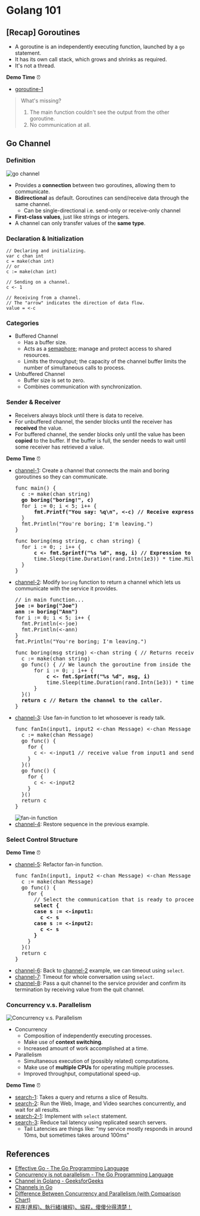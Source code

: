# Golang 101

## [Recap] Goroutines

- A goroutine is an independently executing function, launched by a `go` statement.
- It has its own call stack, which grows and shrinks as required.
- It's not a thread.

**Demo Time** :alarm_clock:

- [goroutine-1](https://github.com/wendyleeyuhuei/golang-101/tree/main/goroutine-1)

> What's missing?
> 1. The main function couldn't see the output from the other goroutine.
> 2. No communication at all.

## Go Channel

### Definition

![go channel](./img/go-channel.png)

- Provides a **connection** between two goroutines, allowing them to communicate. 
- **Bidirectional** as default. Goroutines can send/receive data through the same channel. 
  - Can be single-directional i.e. send-only or receive-only channel 
- **First-class values**, just like strings or integers. 
- A channel can only transfer values of the **same type**.

### Declaration & Initialization

```
// Declaring and initializing.
var c chan int
c = make(chan int)
// or
c := make(chan int)
```

```
// Sending on a channel.
c <- 1
```

```
// Receiving from a channel.
// The "arrow" indicates the direction of data flow.
value = <-c
```

### Categories

- Buffered Channel
  - Has a buffer size.
  - Acts as a [semaphore](https://www.keil.com/pack/doc/CMSIS/RTOS/html/group__CMSIS__RTOS__SemaphoreMgmt.html#details); manage and protect access to shared resources.
  - Limits the throughput; the capacity of the channel buffer limits the number of simultaneous calls to process.
- Unbuffered Channel
  - Buffer size is set to zero.
  - Combines communication with synchronization.

### Sender & Receiver

- Receivers always block until there is data to receive.
- For unbuffered channel, the sender blocks until the receiver has **received** the value.
- For buffered channel, the sender blocks only until the value has been **copied** to the buffer. If the buffer is full, the sender needs to wait until some receiver has retrieved a value.

**Demo Time** :alarm_clock:

- [channel-1](https://github.com/wendyleeyuhuei/golang-101/tree/main/channel-1): Create a channel that connects the main and boring goroutines so they can communicate.
  <pre>
  func main() {
    c := make(chan string)
    <b>go boring("boring!", c)</b>
    for i := 0; i < 5; i++ {
        <b>fmt.Printf("You say: %q\n", <-c) // Receive expression is just a value.</b>
    }
    fmt.Println("You're boring; I'm leaving.")
  }
  </pre>
  <pre>
  func boring(msg string, c chan string) {
    for i := 0; ; i++ {
        <b>c <- fmt.Sprintf("%s %d", msg, i) // Expression to be sent can be any suitable value.</b>
        time.Sleep(time.Duration(rand.Intn(1e3)) * time.Millisecond)
    }
  }
  </pre>
- [channel-2](https://github.com/wendyleeyuhuei/golang-101/tree/main/channel-2): Modify `boring` function to return a channel which lets us communicate with the service it provides.
  <pre>
  // in main function...
  <b>joe := boring("Joe")
  ann := boring("Ann")</b>
  for i := 0; i < 5; i++ {
    fmt.Println(<-joe)
    fmt.Println(<-ann)
  }
  fmt.Println("You're boring; I'm leaving.")
  </pre>
  <pre>
  func boring(msg string) <-chan string { // Returns receive-only channel of strings.
    c := make(chan string)
    go func() { // We launch the goroutine from inside the function.
        for i := 0; ; i++ {
            <b>c <- fmt.Sprintf("%s %d", msg, i)</b>
            time.Sleep(time.Duration(rand.Intn(1e3)) * time.Millisecond)
        }
    }()
    <b>return c // Return the channel to the caller.</b>
  }
  </pre>
- [channel-3](https://github.com/wendyleeyuhuei/golang-101/tree/main/channel-3): Use fan-in function to let whosoever is ready talk.
  <pre>
  func fanIn(input1, input2 <-chan Message) <-chan Message {
    c := make(chan Message)
    go func() {
      for {
        c <- <-input1 // receive value from input1 and send value to c
      }
    }()
    go func() {
      for {
        c <- <-input2
      }
    }()
    return c
  }
  </pre>
  ![fan-in function](./img/fan-in-function.png)
- [channel-4](https://github.com/wendyleeyuhuei/golang-101/tree/main/channel-4): Restore sequence in the previous example.

### Select Control Structure

**Demo Time** :alarm_clock:

- [channel-5](https://github.com/wendyleeyuhuei/golang-101/tree/main/channel-5): Refactor fan-in function.
  <pre>
  func fanIn(input1, input2 <-chan Message) <-chan Message {
    c := make(chan Message)
    go func() {
      for {
        // Select the communication that is ready to proceed
        <b>select {
        case s := <-input1:
          c <- s
        case s := <-input2:
          c <- s
        }</b>
      }
    }()
    return c
  }
  </pre>
- [channel-6](https://github.com/wendyleeyuhuei/golang-101/tree/main/channel-6): Back to [channel-2](https://github.com/wendyleeyuhuei/golang-101/tree/main/channel-2) example, we can timeout using `select`.
- [channel-7](https://github.com/wendyleeyuhuei/golang-101/tree/main/channel-7): Timeout for whole conversation using `select`.
- [channel-8](https://github.com/wendyleeyuhuei/golang-101/tree/main/channel-7): Pass a quit channel to the service provider and confirm its termination by receiving value from the quit channel.

### Concurrency v.s. Parallelism

![Concurrency v.s. Parallelism](./img/concurrency-vs-parallelism.png)

- Concurrency
  - Composition of independently executing processes.
  - Make use of **context switching**.
  - Increased amount of work accomplished at a time.
- Parallelism
  - Simultaneous execution of (possibly related) computations.
  - Make use of **multiple CPUs** for operating multiple processes.
  - Improved throughput, computational speed-up.

**Demo Time** :alarm_clock:

- [search-1](https://github.com/wendyleeyuhuei/golang-101/tree/main/search-1): Takes a query and returns a slice of Results.
- [search-2](https://github.com/wendyleeyuhuei/golang-101/tree/main/search-2): Run the Web, Image, and Video searches concurrently, and wait for all results.
- [search-2-1](https://github.com/wendyleeyuhuei/golang-101/tree/main/search-2-1): Implement with `select` statement.
- [search-3](https://github.com/wendyleeyuhuei/golang-101/tree/main/search-3): Reduce tail latency using replicated search servers.
  - Tail Latencies are things like: "my service mostly responds in around 10ms, but sometimes takes around 100ms"

## References

- [Effective Go - The Go Programming Language](https://go.dev/doc/effective_go#channels)
- [Concurrency is not parallelism - The Go Programming Language](https://go.dev/blog/waza-talk)
- [Channel in Golang - GeeksforGeeks](https://www.geeksforgeeks.org/channel-in-golang/)
- [Channels in Go](https://go101.org/article/channel.html)
- [Difference Between Concurrency and Parallelism (with Comparison Chart)](https://techdifferences.com/difference-between-concurrency-and-parallelism.html)
- [程序(進程)、執行緒(線程)、協程，傻傻分得清楚！](https://oldmo860617.medium.com/%E9%80%B2%E7%A8%8B-%E7%B7%9A%E7%A8%8B-%E5%8D%94%E7%A8%8B-%E5%82%BB%E5%82%BB%E5%88%86%E5%BE%97%E6%B8%85%E6%A5%9A-a09b95bd68dd)
